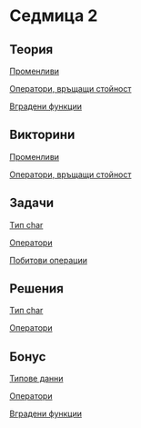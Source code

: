 Седмица 2
=================================

Теория
------
[Променливи](https://drive.google.com/file/d/1HDcNCg4ZZI2nP1KE34PlBj5lZKL1Pryn/view?usp=sharing)

[Оператори, връщащи стойност](https://drive.google.com/file/d/1HT_KqTEmDCikOUsHJmwB5PbNPUw3VwsO/view?usp=sharing)

[Вградени функции](https://docs.google.com/file/d/1fgI57GL0hJTF3Qd4hG2JwN3_ThE0CWLC/edit?usp=sharing&ouid=115687390792091108365&rtpof=true&sd=true)

Викторини
---------
[Променливи](https://docs.google.com/forms/d/e/1FAIpQLSc1-teg7ZPZt1rW_8SjY62H1SUjZ3gLPl2RwylH1l-cXXHyIQ/viewform?usp=sf_link)

[Oператори, връщащи стойност](https://docs.google.com/forms/d/e/1FAIpQLScY1jalEmxrQ-9PCRLFPiA-uJlbN4TFZOAdzgEe9kwfyuQwAw/viewform?usp=sf_link)

Задачи
------
[Tип char](../tasks/char_type.md)

[Oператори](../tasks/basic_operators.md)

[Побитови операции](../tasks/bitwise_operators.md)

Решения
-------
[Tип char](../solutions/char_type/)

[Oператори](../solutions/basic_operators/)

Бонус
-----
[Типове данни](../bonus/variables.md)

[Оператори](../bonus/operators.md)

[Вградени функции](../bonus/built-in.md)